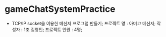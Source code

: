 # gameChatSystemPractice
- TCP/IP socket을 이용한 메신저 프로그램 만들기;
프로젝트 명 : 아미고 메신저;
작성자 : 1조 김영인;
프로젝트 인원 : 4명;


